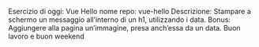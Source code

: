 Esercizio di oggi: Vue Hello
nome repo: vue-hello
Descrizione:
Stampare a schermo un messaggio all’interno di un h1, utilizzando i data.
Bonus:
Aggiungere alla pagina un’immagine, presa anch’essa da un data.
Buon lavoro e buon weekend
